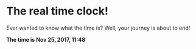 # The real time clock!

Ever wanted to know what the time is? Well, your journey is about to end!

**The time is Nov 25, 2017, 11:48**